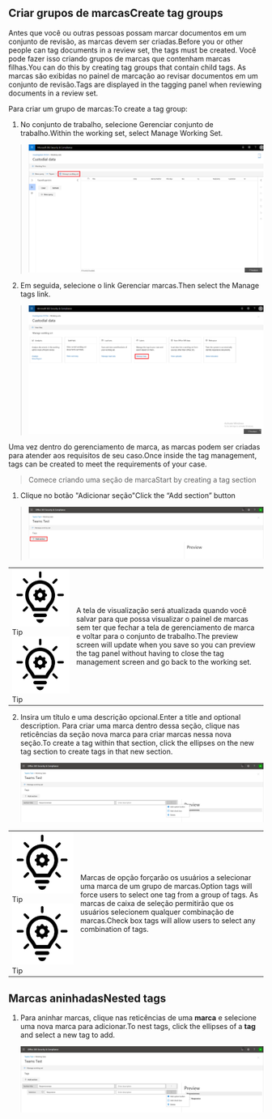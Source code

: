 ## <a name="create-tag-groups"></a><span data-ttu-id="f228d-101">Criar grupos de marcas</span><span class="sxs-lookup"><span data-stu-id="f228d-101">Create tag groups</span></span>

<span data-ttu-id="f228d-102">Antes que você ou outras pessoas possam marcar documentos em um conjunto de revisão, as marcas devem ser criadas.</span><span class="sxs-lookup"><span data-stu-id="f228d-102">Before you or other people can tag documents in a review set, the tags must be created.</span></span> <span data-ttu-id="f228d-103">Você pode fazer isso criando grupos de marcas que contenham marcas filhas.</span><span class="sxs-lookup"><span data-stu-id="f228d-103">You can do this by creating tag groups that contain child tags.</span></span> <span data-ttu-id="f228d-104">As marcas são exibidas no painel de marcação ao revisar documentos em um conjunto de revisão.</span><span class="sxs-lookup"><span data-stu-id="f228d-104">Tags are displayed in the tagging panel when reviewing documents in a review set.</span></span>

<span data-ttu-id="f228d-105">Para criar um grupo de marcas:</span><span class="sxs-lookup"><span data-stu-id="f228d-105">To create a tag group:</span></span>

1.  <span data-ttu-id="f228d-106">No conjunto de trabalho, selecione Gerenciar conjunto de trabalho.</span><span class="sxs-lookup"><span data-stu-id="f228d-106">Within the working set, select Manage Working Set.</span></span>

> ![](../media/ED_managews.png)

2.  <span data-ttu-id="f228d-107">Em seguida, selecione o link Gerenciar marcas.</span><span class="sxs-lookup"><span data-stu-id="f228d-107">Then select the Manage tags link.</span></span>

> ![](../media/ED_managetags.png)

<span data-ttu-id="f228d-108">Uma vez dentro do gerenciamento de marca, as marcas podem ser criadas para atender aos requisitos de seu caso.</span><span class="sxs-lookup"><span data-stu-id="f228d-108">Once inside the tag management, tags can be created to meet the requirements of your case.</span></span>

> <span data-ttu-id="f228d-109">Comece criando uma seção de marca</span><span class="sxs-lookup"><span data-stu-id="f228d-109">Start by creating a tag section</span></span>

1.  <span data-ttu-id="f228d-110">Clique no botão "Adicionar seção"</span><span class="sxs-lookup"><span data-stu-id="f228d-110">Click the “Add section” button</span></span>

> ![Uma imagem contendo A descrição da captura de tela gerada automaticamente](../media/ED_addtagsection.png)

|                                                                                                                             |                                                                                                                                                                 |
| --------------------------------------------------------------------------------------------------------------------------- | --------------------------------------------------------------------------------------------------------------------------------------------------------------- |
| <span data-ttu-id="f228d-112">![](../media/ED_tipicon.png)Tip</span><span class="sxs-lookup"><span data-stu-id="f228d-112">![](../media/ED_tipicon.png)Tip</span></span> | <span data-ttu-id="f228d-113">A tela de visualização será atualizada quando você salvar para que possa visualizar o painel de marcas sem ter que fechar a tela de gerenciamento de marca e voltar para o conjunto de trabalho.</span><span class="sxs-lookup"><span data-stu-id="f228d-113">The preview screen will update when you save so you can preview the tag panel without having to close the tag management screen and go back to the working set.</span></span> |

2.  <span data-ttu-id="f228d-114">Insira um título e uma descrição opcional.</span><span class="sxs-lookup"><span data-stu-id="f228d-114">Enter a title and optional description.</span></span> <span data-ttu-id="f228d-115">Para criar uma marca dentro dessa seção, clique nas reticências da seção nova marca para criar marcas nessa nova seção.</span><span class="sxs-lookup"><span data-stu-id="f228d-115">To create a tag within that section, click the ellipses on the new tag section to create tags in that new section.</span></span>
    
    ![Uma captura de tela de uma descrição de telefone de célula gerada automaticamente](../media/ED_createtag.png)

|                                                                                                                             |                                                                                                                                         |
| --------------------------------------------------------------------------------------------------------------------------- | --------------------------------------------------------------------------------------------------------------------------------------- |
| <span data-ttu-id="f228d-117">![](../media/ED_tipicon.png)Tip</span><span class="sxs-lookup"><span data-stu-id="f228d-117">![](../media/ED_tipicon.png)Tip</span></span> | <span data-ttu-id="f228d-118">Marcas de opção forçarão os usuários a selecionar uma marca de um grupo de marcas.</span><span class="sxs-lookup"><span data-stu-id="f228d-118">Option tags will force users to select one tag from a group of tags.</span></span> <span data-ttu-id="f228d-119">As marcas de caixa de seleção permitirão que os usuários selecionem qualquer combinação de marcas.</span><span class="sxs-lookup"><span data-stu-id="f228d-119">Check box tags will allow users to select any combination of tags.</span></span> |

## <a name="nested-tags"></a><span data-ttu-id="f228d-120">Marcas aninhadas</span><span class="sxs-lookup"><span data-stu-id="f228d-120">Nested tags</span></span>

1.  <span data-ttu-id="f228d-121">Para aninhar marcas, clique nas reticências de uma **marca** e selecione uma nova marca para adicionar.</span><span class="sxs-lookup"><span data-stu-id="f228d-121">To nest tags, click the ellipses of a **tag** and select a new tag to add.</span></span>
    
    ![](../media/ED_tagnesting.png)

